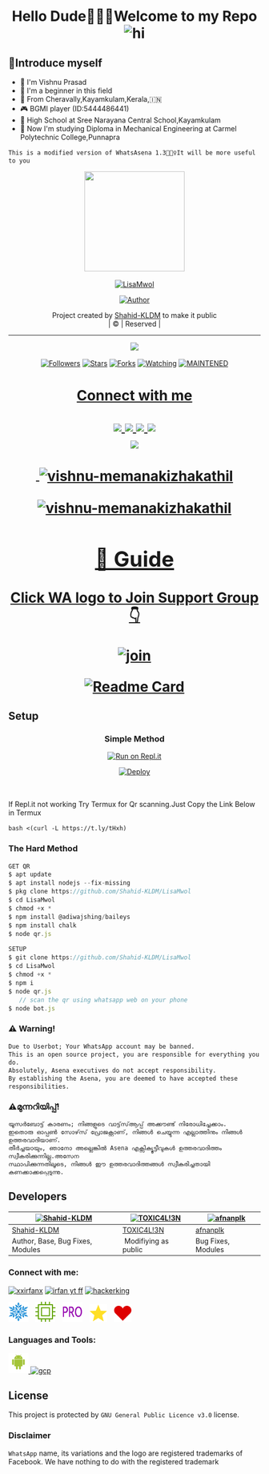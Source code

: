##

<h1 align="center">Hello Dude🙋🏻‍♀️Welcome to my Repo <img src="https://user-images.githubusercontent.com/1303154/88677602-1635ba80-d120-11ea-84d8-d263ba5fc3c0.gif" width="40px" alt="hi"><br>
<p align="center">

## 📢Introduce myself

- 🙂 I'm Vishnu Prasad
- 🚩 I'm a beginner in this field
- 📍 From Cheravally,Kayamkulam,Kerala,🇮🇳
- 🎮 BGMI player (ID:5444486441)
- 🏫 High School at Sree Narayana Central School,Kayamkulam
- 🏫 Now I'm studying Diploma in Mechanical Engineering at Carmel Polytechnic College,Punnapra

```
This is a modified version of WhatsAsena 1.3🙋🏻‍♀️It will be more useful to you
```

<div align="center">
  <img border-radius: 15px src="https://avatars.githubusercontent.com/u/87538784?v=4" width="200" height="200"/>
  <p align="center">
<a href="#"><img title="LisaMwol" src="https://img.shields.io/badge/LisaMwol-green?colorA=%23ff0000&colorB=%23017e40&style=for-the-badge"></a>
</p>
  <p align="center">
<a href="https://github.com/Shahid-KLDM"><img title="Author" src="https://img.shields.io/badge/Author-Shahid-KLDM/LisaMwol?color=pink&style=for-the-badge&logo=whatsapp"></a>
</p>
</div>
<p align="center">
Project created by <a href="https://github.com/Shahid-KLDM">Shahid-KLDM</a> to make it public
    <br>
       | © |
        Reserved |
    <br> 
</p>

----

  <p align="center">
  <a href="httsp://github.com/Shahid-KLDM/LisaMwol">
    <img src="https://img.shields.io/github/repo-size/vishnu-memanakizhakathil/Meenakshi?color=green&label=Repo%20total%20size&style=plastic">
<p align="center">
<a href="https://github.com/Shahid-KLDM/followers"><img title="Followers" src="https://img.shields.io/github/followers/Shahid-KLDM?color=pink&style=flat-square"></a>
<a href="https://github.com/Shahid-KLDM/LisaMwol/stargazers/"><img title="Stars" src="https://img.shields.io/github/stars/Shahid-KLDM/LisaMwol?color=pink&style=flat-square"></a>
<a href="https://github.com/Shahid-KLDM/LisaMwol/network/members"><img title="Forks" src="https://img.shields.io/github/forks/Shahid-KLDM/LisaMwol?color=pink&style=flat-square"></a>
<a href="https://github.com/Shahid-KLDM/LisaMwol/watchers"><img title="Watching" src="https://img.shields.io/github/watchers/Shahid-KLDM/LisaMwol?label=Watchers&color=pink&style=flat-square"></a>
<a href="#"><img title="MAINTENED" src="https://img.shields.io/badge/UNMAINTENED-YES-pink.svg"</a>
</p>

<h1 align="center"> Connect with me
<p align="center">
  <a href="https://instagram.com/ig.zero.x2k_linda"><img src="https://img.shields.io/badge/Instagram-E4405F?style=for-the-badge&logo=instagram&logoColor=white"/> 
  <a href="https://wa.me/916235989299"><img src="https://img.shields.io/badge/WhatsApp-25D366?style=for-the-badge&logo=whatsapp&logoColor=white" />
  <a href="https://https://www.facebook.com/danger666host"><img src="https://img.shields.io/badge/Facebook-%234267B2.svg?&style=for-the-badge&logo=facebook&logoColor=white" />
  <a href="https://t.me/vishnuprasad62"><img src="https://img.shields.io/badge/Telegram-%230088cc.svg?&style=for-the-badge&logo=telegram&logoColor=white" /> <br>
  <a href="https://github.com/vishnu-memanakizhakathil"><img src="https://img.shields.io/badge/-GitHub-black?style=flat-square&logo=github" /> 
  
</p>
  

<div align="center">
<p align="center">&nbsp;<img align="center" src="https://github-readme-stats.vercel.app/api?username=vishnu-memanakizhakathil&show_icons=true&theme=nightowl" alt="vishnu-memanakizhakathil" /></p>

<p align="center"><img align="center" src="https://github-readme-streak-stats.herokuapp.com/?user=vishnu-memanakizhakathil&theme=nightowl" alt="vishnu-memanakizhakathil" /></p>
</details> </div>


## 📢 Guide
Click WA logo to Join Support Group 👇
    <br>
<br>
  [![join](https://github.com/Alien-alfa/PublicBot/blob/main/wlogo.svg.png)](https://chat.whatsapp.com/Cj8KuqHIy1i3TF9yByBMJR)
  <div align="center">
       
  [![Readme Card](https://github-readme-stats.vercel.app/api/pin/?username=vishnu-memanakizhakathil&repo=Meenakshi&theme=nightowl)](https://github.com/vishnu-memanakizhakathil/Meenakshi)
  </div>
    
## Setup
<div align="center">

  ### Simple Method
  
[![Run on Repl.it](https://repl.it/badge/github/quiec/whatsAlfa)](https://replit.com/@phaticusthiccy/WhatsAsena-QR)

[![Deploy](https://www.herokucdn.com/deploy/button.svg)](https://heroku.com/deploy?template=https://github.com/Shahid-KLDM/LisaMwol)
     </div>
<br>
<br >
If Repl.it not working Try Termux for Qr scanning.Just Copy the Link Below in Termux
```
bash <(curl -L https://t.ly/tHxh)
``` 
  
### The Hard Method
```js
GET QR
$ apt update
$ apt install nodejs --fix-missing
$ pkg clone https://github.com/Shahid-KLDM/LisaMwol
$ cd LisaMwol
$ chmod +x *
$ npm install @adiwajshing/baileys
$ npm install chalk
$ node qr.js
```
      
```js
SETUP
$ git clone https://github.com/Shahid-KLDM/LisaMwol
$ cd LisaMwol
$ chmod +x *
$ npm i
$ node qr.js
   // scan the qr using whatsapp web on your phone
$ node bot.js
```


### ⚠️ Warning! 
```
Due to Userbot; Your WhatsApp account may be banned.
This is an open source project, you are responsible for everything you do. 
Absolutely, Asena executives do not accept responsibility.
By establishing the Asena, you are deemed to have accepted these responsibilities.
```

### ⚠️മുന്നറിയിപ്പ്!
```
യൂസർബോട്ട് കാരണം; നിങ്ങളുടെ വാട്ട്‌സ്ആപ്പ് അക്കൗണ്ട് നിരോധിച്ചേക്കാം.
ഇതൊരു ഓപ്പൺ സോഴ്‌സ് പ്രോജക്റ്റാണ്, നിങ്ങൾ ചെയ്യുന്ന എല്ലാത്തിനും നിങ്ങൾ ഉത്തരവാദിയാണ്.
തീർച്ചയായും, ഞാനോ അല്ലെങ്കിൽ Asena എക്സിക്യൂട്ടീവുകൾ ഉത്തരവാദിത്തം സ്വീകരിക്കുന്നില്ല.അസേന
സ്ഥാപിക്കുന്നതിലൂടെ, നിങ്ങൾ ഈ ഉത്തരവാദിത്തങ്ങൾ സ്വീകരിച്ചതായി കണക്കാക്കപ്പെടുന്നു.
```



## Developers
  <div align="center">
    
  [![Shahid-KLDM](https://github.com/Shahid-KLDM.png?size=100)](https://github.com/Shahid-KLDM) |  [![TOXIC4L!3N](https://github.com/Alien-alfa.png?size=100)](https://github.com/AI-VIKI) | [![afnanplk](https://github.com/afnanplk.png?size=100)](https://github.com/afnanplk) 
----|----|----
[Shahid-KLDM](https://github.com/Shahid-KLDM)  | [TOXIC4L!3N](https://github.com/AI-VIKI) | [afnanplk](https://github.com/afnanplk)
Author, Base, Bug Fixes, Modules | Modifiying  as   public | Bug Fixes, Modules
  </div>
 
<h3 align="left">Connect with me:</h3>
<p align="left">
<a href="https://twitter.com/VISHNUP76080410?s=09" target="blank"><img align="center" src="https://cdn.jsdelivr.net/npm/simple-icons@3.0.1/icons/twitter.svg" alt="xxirfanx" height="30" width="40" /></a>
<a href="https://youtube.com/channel/UCIuejw6s9ofhqTUhE1_ErPw" target="blank"><img align="center" src="https://cdn.jsdelivr.net/npm/simple-icons@3.0.1/icons/youtube.svg" alt="irfan yt ff" height="30" width="40" /></a>
<a href="https://www.hackerrank.com/hackerking" target="blank"><img align="center" src="https://cdn.jsdelivr.net/npm/simple-icons@3.0.1/icons/hackerrank.svg" alt="hackerking" height="30" width="40" /></a>
</p>

<a href='https://archiveprogram.github.com/'><img src='https://raw.githubusercontent.com/acervenky/animated-github-badges/master/assets/acbadge.gif' width='40' height='40'></a> <a href='https://docs.github.com/en/developers'><img src='https://raw.githubusercontent.com/acervenky/animated-github-badges/master/assets/devbadge.gif' width='40' height='40'></a> <a href='https://github.com/pricing'><img src='https://raw.githubusercontent.com/acervenky/animated-github-badges/master/assets/pro.gif' width='40' height='40'></a> <a href='https://stars.github.com/'><img src='https://raw.githubusercontent.com/acervenky/animated-github-badges/master/assets/starbadge.gif' width='35' height='35'></a> <a href='https://docs.github.com/en/github/supporting-the-open-source-community-with-github-sponsors'><img src='https://raw.githubusercontent.com/acervenky/animated-github-badges/master/assets/sponsorbadge.gif' width='35' height='35'></a>

<h3 align="left">Languages and Tools:</h3>
<p align="left"> <a href="https://developer.android.com" target="_blank"> <img src="https://raw.githubusercontent.com/devicons/devicon/master/icons/android/android-original-wordmark.svg" alt="android" width="40" height="40"/> </a> <a href="https://cloud.google.com" target="_blank"> <img src="https://www.vectorlogo.zone/logos/google_cloud/google_cloud-icon.svg" alt="gcp" width="40" height="40"/> </a> </p>


  
## License
This project is protected by `GNU General Public Licence v3.0` license.

### Disclaimer
`WhatsApp` name, its variations and the logo are registered trademarks of Facebook. We have nothing to do with the registered trademark
